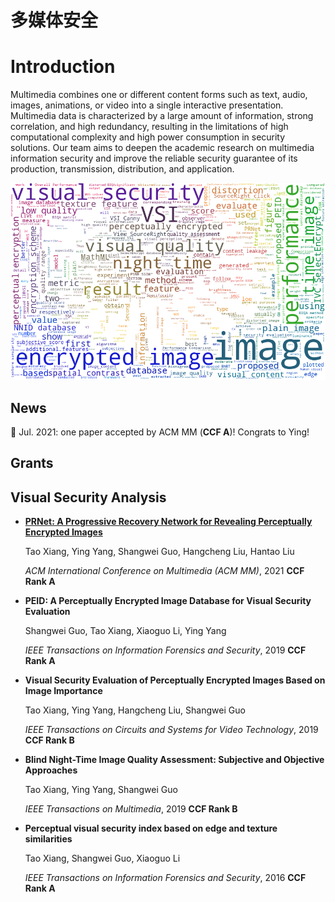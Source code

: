# 多媒体安全


# Introduction
Multimedia combines one or different content forms such as text, audio, images, animations, or video into a single interactive presentation.  Multimedia data is characterized by a large amount of information, strong correlation, and high redundancy, resulting in the limitations of high computational complexity and high power consumption in security solutions. Our team aims to deepen the academic research on multimedia information security and improve the reliable security guarantee of its production, transmission, distribution, and application.

![Multimedia Security](./multimedia_security.png)

## News

🎉 Jul. 2021: one paper accepted by ACM MM (**CCF A**)! Congrats to Ying!


## Grants


## Visual Security Analysis

* **[PRNet: A Progressive Recovery Network for Revealing Perceptually Encrypted Images](https://doi.org/10.1145/3474085.3475517)**

  Tao Xiang, Ying Yang, Shangwei Guo, Hangcheng Liu, Hantao Liu

  *ACM International Conference on Multimedia (ACM MM)*, 2021 **CCF Rank A**

* **PEID: A Perceptually Encrypted Image Database for Visual Security Evaluation**

  Shangwei Guo, Tao Xiang, Xiaoguo Li, Ying Yang

  *IEEE Transactions on Information Forensics and Security*, 2019 **CCF Rank A**

* **Visual Security Evaluation of Perceptually Encrypted Images Based on Image Importance**

  Tao Xiang, Ying Yang, Hangcheng Liu, Shangwei Guo

  *IEEE Transactions on Circuits and Systems for Video Technology*, 2019 **CCF Rank B**

* **Blind Night-Time Image Quality Assessment: Subjective and Objective Approaches**

  Tao Xiang, Ying Yang, Shangwei Guo

  *IEEE Transactions on Multimedia*, 2019 **CCF Rank B**

* **Perceptual visual security index based on edge and texture similarities**

  Tao Xiang, Shangwei Guo, Xiaoguo Li

  *IEEE Transactions on Information Forensics and Security*, 2016 **CCF Rank A**
